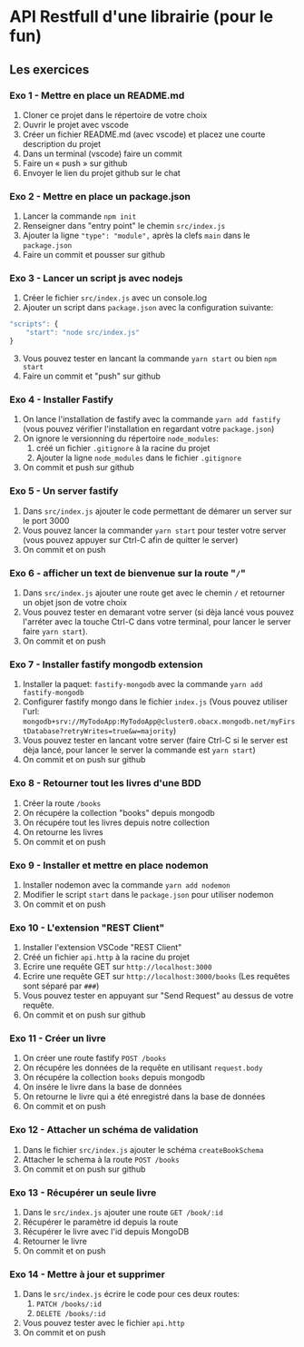 # API Restfull d'une librairie (pour le fun)

## Les exercices

### Exo 1 - Mettre en place un README.md

1. Cloner ce projet dans le répertoire de votre choix
2. Ouvrir le projet avec vscode
3. Créer un fichier README.md (avec vscode) et placez une courte
   description du projet
4. Dans un terminal (vscode) faire un commit
5. Faire un « push » sur github
6. Envoyer le lien du projet github sur le chat

### Exo 2 - Mettre en place un package.json

1. Lancer la commande `npm init`
2. Renseigner dans "entry point" le chemin `src/index.js`
3. Ajouter la ligne `"type": "module",` après la clefs `main` dans le `package.json`
4. Faire un commit et pousser sur github

### Exo 3 - Lancer un script js avec nodejs

1. Créer le fichier `src/index.js` avec un console.log
2. Ajouter un script dans `package.json` avec
   la configuration suivante:

```js
"scripts": {
    "start": "node src/index.js"
}
```

3. Vous pouvez tester en lancant la commande
   `yarn start` ou bien `npm start`
4. Faire un commit et "push" sur github

### Exo 4 - Installer Fastify

1. On lance l'installation de fastify avec la commande `yarn add fastify` (vous pouvez
   vérifier l'installation en regardant votre `package.json`)
2. On ignore le versionning du répertoire `node_modules`:
   1. créé un fichier `.gitignore` à la racine du projet
   2. Ajouter la ligne `node_modules` dans le fichier `.gitignore`
3. On commit et push sur github

### Exo 5 - Un server fastify

1. Dans `src/index.js` ajouter le code permettant de démarer un server sur le port
   3000
2. Vous pouvez lancer la commander `yarn start` pour tester votre server (vous pouvez
   appuyer sur Ctrl-C afin de quitter le server)
3. On commit et on push

### Exo 6 - afficher un text de bienvenue sur la route "`/`"

1. Dans `src/index.js` ajouter une route get avec le chemin `/` et retourner
   un objet json de votre choix
2. Vous pouvez tester en demarant votre server (si dèja lancé vous pouvez l'arréter avec
   la touche Ctrl-C dans votre terminal, pour lancer le server faire `yarn start`).
3. On commit et on push

### Exo 7 - Installer fastify mongodb extension

1. Installer la paquet: `fastify-mongodb` avec la commande `yarn add fastify-mongodb`
2. Configurer fastify mongo dans le fichier `index.js` (Vous pouvez utiliser l'url: `mongodb+srv://MyTodoApp:MyTodoApp@cluster0.obacx.mongodb.net/myFirstDatabase?retryWrites=true&w=majority`)
3. Vous pouvez tester en lancant votre server (faire Ctrl-C si le server est dèja lancé, pour lancer le server la commande est `yarn start`)
4. On commit et on push sur github

### Exo 8 - Retourner tout les livres d'une BDD

1. Créer la route `/books`
2. On récupére la collection "books" depuis mongodb
3. On récupére tout les livres depuis notre collection
4. On retourne les livres
5. On commit et on push

### Exo 9 - Installer et mettre en place nodemon

1. Installer nodemon avec la commande `yarn add nodemon`
2. Modifier le script `start` dans le `package.json` pour utiliser nodemon
3. On commit et on push

### Exo 10 - L'extension "REST Client"

1. Installer l'extension VSCode "REST Client"
2. Créé un fichier `api.http` à la racine du projet
3. Ecrire une requête GET sur `http://localhost:3000`
4. Ecrire une requête GET sur `http://localhost:3000/books` (Les requêtes sont séparé par `###`)
5. Vous pouvez tester en appuyant sur "Send Request" au dessus
   de votre requête.
6. On commit et on push sur github

### Exo 11 - Créer un livre

1. On créer une route fastify `POST /books`
2. On récupére les données de la requête en utilisant
   `request.body`
3. On récupére la collection `books` depuis mongodb
4. On insére le livre dans la base de données
5. On retourne le livre qui a été enregistré dans la
   base de données
6. On commit et on push

### Exo 12 - Attacher un schéma de validation

1. Dans le fichier `src/index.js` ajouter le schéma `createBookSchema`
2. Attacher le schema à la route `POST /books`
3. On commit et on push sur github

### Exo 13 - Récupérer un seule livre

1. Dans le `src/index.js` ajouter une route `GET /book/:id`
2. Récupérer le paramètre id depuis la route
3. Récupérer le livre avec l'id depuis MongoDB
4. Retourner le livre
5. On commit et on push

### Exo 14 - Mettre à jour et supprimer

1. Dans le `src/index.js` écrire le code pour ces deux routes:
   1. `PATCH /books/:id`
   2. `DELETE /books/:id`
1. Vous pouvez tester avec le fichier `api.http`
1. On commit et on push
